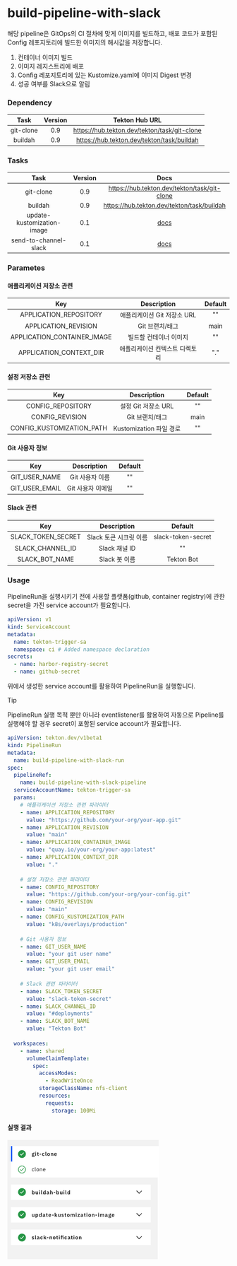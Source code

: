 # build-pipeline-with-slack

해당 pipeline은 GitOps의 CI 절차에 맞게 이미지를 빌드하고, 배포 코드가 포함된 Config 레포지토리에 빌드한 이미지의 해시값을 저장합니다.

1. 컨테이너 이미지 빌드
2. 이미지 레지스트리에 배포
3. Config 레포지토리에 있는 Kustomize.yaml에 이미지 Digest 변경
4. 성공 여부를 Slack으로 알림

### Dependency

| **Task**  | **Version** |              **Tekton Hub URL**              |
| :-------: | :---------: | :------------------------------------------: |
| git-clone |     0.9     | https://hub.tekton.dev/tekton/task/git-clone |
|  buildah  |     0.9     |  https://hub.tekton.dev/tekton/task/buildah  |

### Tasks

|          **Task**          | **Version** |                   **Docs**                   |
| :------------------------: | :---------: | :------------------------------------------: |
|         git-clone          |     0.9     | https://hub.tekton.dev/tekton/task/git-clone |
|          buildah           |     0.9     |  https://hub.tekton.dev/tekton/task/buildah  |
| update-kustomization-image |     0.1     | [docs](./docs/update-kustomization-image.md) |
|   send-to-channel-slack    |     0.1     |   [docs](./docs/send-to-channel-slack.md)    |

### Parametes

#### 애플리케이션 저장소 관련

|           **Key**           |        **Description**         | **Default** |
| :-------------------------: | :----------------------------: | :---------: |
|   APPLICATION_REPOSITORY    |  애플리케이션 Git 저장소 URL   |     ""      |
|    APPLICATION_REVISION     |        Git 브랜치/태그         |    main     |
| APPLICATION_CONTAINER_IMAGE |     빌드할 컨테이너 이미지     |     ""      |
|   APPLICATION_CONTEXT_DIR   | 애플리케이션 컨텍스트 디렉토리 |     "."     |

#### 설정 저장소 관련

|          **Key**          |     **Description**     | **Default** |
| :-----------------------: | :---------------------: | :---------: |
|     CONFIG_REPOSITORY     |   설정 Git 저장소 URL   |     ""      |
|      CONFIG_REVISION      |     Git 브랜치/태그     |    main     |
| CONFIG_KUSTOMIZATION_PATH | Kustomization 파일 경로 |     ""      |

#### Git 사용자 정보

|    **Key**     |  **Description**  | **Default** |
| :------------: | :---------------: | :---------: |
| GIT_USER_NAME  |  Git 사용자 이름  |     ""      |
| GIT_USER_EMAIL | Git 사용자 이메일 |     ""      |

#### Slack 관련

|      **Key**       |    **Description**     |    **Default**     |
| :----------------: | :--------------------: | :----------------: |
| SLACK_TOKEN_SECRET | Slack 토큰 시크릿 이름 | slack-token-secret |
|  SLACK_CHANNEL_ID  |     Slack 채널 ID      |         ""         |
|   SLACK_BOT_NAME   |     Slack 봇 이름      |     Tekton Bot     |

### Usage

PipelineRun을 실행시키기 전에 사용할 플랫폼(github, container registry)에 관한 secret을 가진 service account가 필요합니다.

```yaml
apiVersion: v1
kind: ServiceAccount
metadata:
  name: tekton-trigger-sa
  namespace: ci # Added namespace declaration
secrets:
  - name: harbor-registry-secret
  - name: github-secret
```

위에서 생성한 service account를 활용하여 PipelineRun을 실행합니다.

> [!TIP]
> PipelineRun 실행 목적 뿐만 아니라 eventlistener를 활용하여 자동으로 Pipeline를 실행해야 할 경우 secret이 포함된 service account가 필요합니다.

```yaml
apiVersion: tekton.dev/v1beta1
kind: PipelineRun
metadata:
  name: build-pipeline-with-slack-run
spec:
  pipelineRef:
    name: build-pipeline-with-slack-pipeline
  serviceAccountName: tekton-trigger-sa
  params:
    # 애플리케이션 저장소 관련 파라미터
    - name: APPLICATION_REPOSITORY
      value: "https://github.com/your-org/your-app.git"
    - name: APPLICATION_REVISION
      value: "main"
    - name: APPLICATION_CONTAINER_IMAGE
      value: "quay.io/your-org/your-app:latest"
    - name: APPLICATION_CONTEXT_DIR
      value: "."

    # 설정 저장소 관련 파라미터
    - name: CONFIG_REPOSITORY
      value: "https://github.com/your-org/your-config.git"
    - name: CONFIG_REVISION
      value: "main"
    - name: CONFIG_KUSTOMIZATION_PATH
      value: "k8s/overlays/production"

    # Git 사용자 정보
    - name: GIT_USER_NAME
      value: "your git user name"
    - name: GIT_USER_EMAIL
      value: "your git user email"

    # Slack 관련 파라미터
    - name: SLACK_TOKEN_SECRET
      value: "slack-token-secret"
    - name: SLACK_CHANNEL_ID
      value: "#deployments"
    - name: SLACK_BOT_NAME
      value: "Tekton Bot"

  workspaces:
    - name: shared
      volumeClaimTemplate:
        spec:
          accessModes:
            - ReadWriteOnce
          storageClassName: nfs-client
          resources:
            requests:
              storage: 100Mi
```

#### 실행 결과

![PipelineRun 실행 결과](./imgs/pipeline-result.png)
